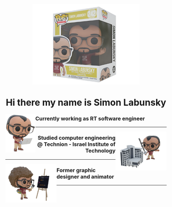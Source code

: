 <div align="center">
    <img align="center" src="pics\hello.png" height="250"/>
    <br>
    <h1 align="center">Hi there my name is Simon Labunsky</h1>
</div>

<img align="left" height="120" src="pics\work.png">

<h3>Currently working as RT software engineer</h3>

---

<img align="right" height="120" src="pics\fight.png">

<h3 align="right">Studied computer engineering @ Technion - Israel Institute of Technology</h3>

---

<img align="left" height="120" src="pics\ross.png">

<h3>Former graphic designer and animator</h3>

---
